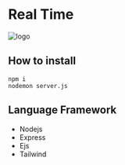 # Real Time

![logo](https://cdn.discordapp.com/attachments/1198124910950752288/1199409005005643836/image.png?ex=65c26fae&is=65affaae&hm=9a7227b0088a37ba2ee9e9eee6c871dcd2a2c5abd2cad4280e72a4aae5c52bf8&)

## How to install
```
npm i
nodemon server.js
```
## Language Framework
* Nodejs
* Express
* Ejs
* Tailwind
